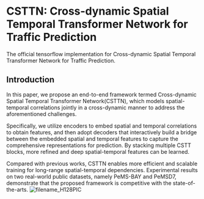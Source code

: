 # CSTTN: Cross-dynamic Spatial Temporal Transformer Network for Traffic Prediction
The official tensorflow implementation for Cross-dynamic Spatial Temporal Transformer Network for Traffic Prediction.
## Introduction
In this paper, we propose an end-to-end framework termed Cross-dynamic Spatial Temporal Transformer Network(CSTTN), which models spatial-temporal correlations jointly in a cross-dynamic manner to address the aforementioned challenges.

Specifically, we utilize encoders to embed spatial and temporal correlations to obtain features, and then adopt decoders that interactively build a bridge between the embedded spatial and temporal features to capture the comprehensive representations for prediction. By stacking multiple CSTT blocks, more refined and deep spatial-temporal features can be learned.

Compared with previous works, CSTTN enables more efficient and scalable training for long-range spatial-temporal dependencies. Experimental results on two real-world public datasets, namely PeMS-BAY and PeMSD7, demonstrate that the proposed framework is competitive with the state-of-the-arts.
![filename_H128PIC](https://user-images.githubusercontent.com/62272745/181165405-cf2f4d79-dc10-4d9a-8287-3ac45df03a8b.jpg)
